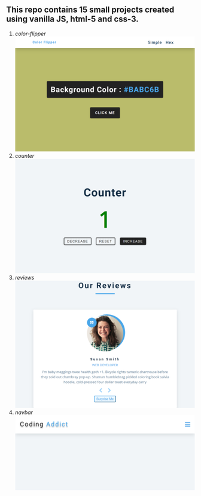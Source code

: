 ## This repo contains 15 small projects created using vanilla JS, html-5 and css-3.
1. *color-flipper*
![color-flipper](./img/color-flipper.png)
1. *counter*
![counter](./img/counter.png)
1. *reviews*
![reviews](./img/reviews.png)
1. *navbar*
![navbar](./img/navbar.png)
